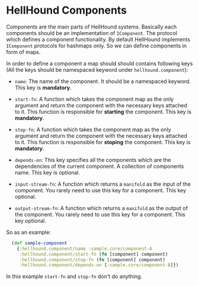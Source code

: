 # HellHound Components
Components are the main parts of HellHound systems. Basically
each components should be an implementation of `IComponent`. The
protocol which defines a component functionality. By default HellHound
implements `IComponent` protocols for hashmaps only. So we can define
components in form of maps.

In order to define a component a map should should contains following
keys (All the keys should be namespaced keyword under `hellhound.component`):

* `name`: The name of the component. It should be a namespaced keyword.
This key is **mandatory**.

* `start-fn`: A function which takes the component map as the only argument
and return the component with the necessary keys attached to it. This
function is responsible for **starting** the component.
This key is **mandatory**.

* `stop-fn`: A function which takes the component map as the only argument
and return the component with the necessary keys attached to it. This
function is responsible for **stoping** the component.
This key is **mandatory**.

* `depends-on`: This key specifies all the components which are the
 dependencies of the current component. A collection  of components
name.
This key is optional.

* `input-stream-fn`: A function which returns a `manifold` as the input
of the component. You rarely need to use this key for a component.
This key optional.

* `output-stream-fn`: A function which returns a `manifold` as the output
of the component. You rarely need to use this key for a component.
This key optional.

So as an example:

```clojure
  (def sample-component
    {:hellhound.component/name :sample.core/component-A
     :hellhound.component/start-fn (fn [component] component)
     :hellhound.component/stop-fn (fn [component] component)
     :hellhound.component/depends-on [:sample.core/component-B]})
```

In this example `start-fn` and `stop-fn` don't do anything.

